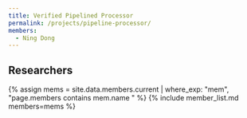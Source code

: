 ```yaml
---
title: Verified Pipelined Processor
permalink: /projects/pipeline-processor/
members:
  - Ning Dong
---
```

<h2>Researchers</h2>
{% assign mems = site.data.members.current | where_exp: "mem", "page.members contains mem.name " %}
{% include member_list.md members=mems %}

